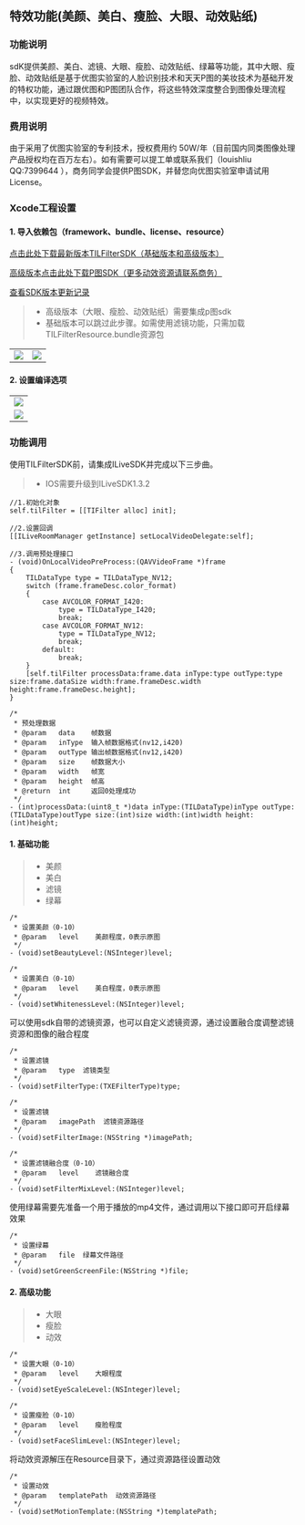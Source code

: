 ## 特效功能(美颜、美白、瘦脸、大眼、动效贴纸)

### 功能说明

sdK提供美颜、美白、滤镜、大眼、瘦脸、动效贴纸、绿幕等功能，其中大眼、瘦脸、动效贴纸是基于优图实验室的人脸识别技术和天天P图的美妆技术为基础开发的特权功能，通过跟优图和P图团队合作，将这些特效深度整合到图像处理流程中，以实现更好的视频特效。

### 费用说明

由于采用了优图实验室的专利技术，授权费用约 50W/年（目前国内同类图像处理产品授权均在百万左右）。如有需要可以提工单或联系我们（louishliu QQ:7399644 ），商务同学会提供P图SDK，并替您向优图实验室申请试用 License。

### Xcode工程设置

#### 1. 导入依赖包（framework、bundle、license、resource）

[点击此处下载最新版本TILFilterSDK（基础版本和高级版本）](http://dldir1.qq.com/hudongzhibo/ILiveSDK/TILFilterSDK_1.2.2.zip)

[高级版本点击此处下载P图SDK（更多动效资源请联系商务）](http://dldir1.qq.com/hudongzhibo/ILiveSDK/Pitu.zip)

[查看SDK版本更新记录](https://github.com/zhaoyang21cn/ILiveSDK_iOS_Suixinbo/blob/master/doc/TILFilterSDK_ChangeList.md)

>* 高级版本（大眼、瘦脸、动效贴纸）需要集成p图sdk
>* 基础版本可以跳过此步骤。如需使用滤镜功能，只需加载TILFilterResource.bundle资源包

| | | 
:-----:|:-----:|
![](https://mc.qcloudimg.com/static/img/42f75e24f9dcfb82faf5681b853910e2/1.png)|![](https://mc.qcloudimg.com/static/img/9d80f889c53cd9ecf5ba8c67ef5ae3ef/2.png)|


#### 2. 设置编译选项

| |
:-----:|
![](https://mc.qcloudimg.com/static/img/3c1f508f3eb4a123f15e3b5dbbffcf39/3.png)|
![](https://mc.qcloudimg.com/static/img/4e9d4875e5c837866779ddda7dbc7167/4.png)|

### 功能调用

使用TILFilterSDK前，请集成ILiveSDK并完成以下三步曲。

>* IOS需要升级到ILiveSDK1.3.2

```object-c
//1.初始化对象
self.tilFilter = [[TIFilter alloc] init];

//2.设置回调
[[ILiveRoomManager getInstance] setLocalVideoDelegate:self];

//3.调用预处理接口
- (void)OnLocalVideoPreProcess:(QAVVideoFrame *)frame
{
    TILDataType type = TILDataType_NV12;
    switch (frame.frameDesc.color_format)
    {
        case AVCOLOR_FORMAT_I420:
            type = TILDataType_I420;
            break;
        case AVCOLOR_FORMAT_NV12:
            type = TILDataType_NV12;
            break;
        default:
            break;
    }
    [self.tilFilter processData:frame.data inType:type outType:type size:frame.dataSize width:frame.frameDesc.width height:frame.frameDesc.height];
}
```

```object-c
/*
 * 预处理数据
 * @param   data    帧数据
 * @param   inType  输入帧数据格式(nv12,i420)
 * @param   outType 输出帧数据格式(nv12,i420)
 * @param   size    帧数据大小
 * @param   width   帧宽
 * @param   height  帧高
 * @return  int     返回0处理成功
 */
- (int)processData:(uint8_t *)data inType:(TILDataType)inType outType:(TILDataType)outType size:(int)size width:(int)width height:(int)height;
```

#### 1. 基础功能

>* 美颜
>* 美白
>* 滤镜
>* 绿幕


```object-c
/*
 * 设置美颜（0-10）
 * @param   level    美颜程度，0表示原图
 */
- (void)setBeautyLevel:(NSInteger)level;

/*
 * 设置美白（0-10）
 * @param   level    美白程度，0表示原图
 */
- (void)setWhitenessLevel:(NSInteger)level;
```

可以使用sdk自带的滤镜资源，也可以自定义滤镜资源，通过设置融合度调整滤镜资源和图像的融合程度

```object-c
/*
 * 设置滤镜
 * @param   type  滤镜类型
 */
- (void)setFilterType:(TXEFilterType)type;

/*
 * 设置滤镜
 * @param   imagePath  滤镜资源路径
 */
- (void)setFilterImage:(NSString *)imagePath;

/*
 * 设置滤镜融合度（0-10）
 * @param   level    滤镜融合度
 */
- (void)setFilterMixLevel:(NSInteger)level;
```

使用绿幕需要先准备一个用于播放的mp4文件，通过调用以下接口即可开启绿幕效果

```object-c
/*
 * 设置绿幕
 * @param   file  绿幕文件路径
 */
- (void)setGreenScreenFile:(NSString *)file;
```

#### 2. 高级功能

>* 大眼
>* 瘦脸
>* 动效


```object-c
/*
 * 设置大眼（0-10）
 * @param   level    大眼程度
 */
- (void)setEyeScaleLevel:(NSInteger)level;

/*
 * 设置瘦脸（0-10）
 * @param   level    瘦脸程度
 */
- (void)setFaceSlimLevel:(NSInteger)level;
```

将动效资源解压在Resource目录下，通过资源路径设置动效

```object-c
/*
 * 设置动效
 * @param   templatePath  动效资源路径
 */
- (void)setMotionTemplate:(NSString *)templatePath;
```


